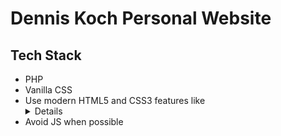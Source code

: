 # Dennis Koch Personal Website


## Tech Stack
- PHP
- Vanilla CSS
- Use modern HTML5 and CSS3 features like <details>, <dialog>, CSS nesting, Cascade Layers
- Avoid JS when possible
